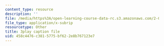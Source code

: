 ```yaml
---
content_type: resource
description: ''
file: /media/https%3A/open-learning-course-data-rc.s3.amazonaws.com/2-003sc-engineering-dynamics-fall-2011/458c4476c3815775bf622e8b767123e7_jROTMB142T0.vtt
file_type: application/x-subrip
resourcetype: Other
title: 3play caption file
uid: 458c4476-c381-5775-bf62-2e8b767123e7
---
```

